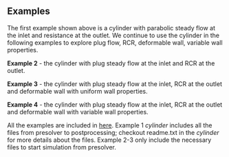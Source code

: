 ## Examples

The first example shown above is a cylinder with parabolic steady flow at the inlet and resistance at the outlet. We continue to use the cylinder in the following examples to explore plug flow, RCR, deformable wall, variable wall properties.

**Example 2** - the cylinder with plug steady flow at the inlet and RCR at the outlet.

**Example 3** - the cylinder with plug steady flow at the inlet, RCR at the outlet and deformable wall with uniform wall properties.

**Example 4** - the cylinder with plug steady flow at the inlet, RCR at the outlet and deformable wall with variable wall properties.

All the examples are included in [here](documentation/flowsolver/files/examples.zip). Example 1 _cylinder_ includes all the files from presolver to postprocessing; checkout readme.txt in the _cylinder_ for more details about the files. Example 2-3 only include the necessary files to start simulation from presolver.
